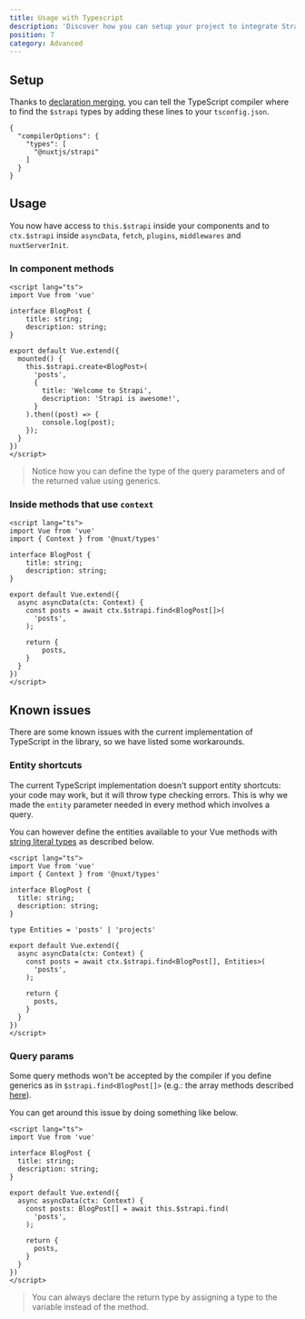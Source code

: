 ```yaml
---
title: Usage with Typescript
description: 'Discover how you can setup your project to integrate Strapi with TypeScript'
position: 7
category: Advanced
---
```


## Setup

Thanks to [declaration merging](https://www.typescriptlang.org/docs/handbook/declaration-merging.html),
you can tell the TypeScript compiler where to find the `$strapi` types by adding these lines to your 
`tsconfig.json`.

```json[tsconfig.json]
{
  "compilerOptions": {
    "types": [
      "@nuxtjs/strapi"
    ]
  }
}
```

## Usage

You now have access to `this.$strapi` inside your components and to `ctx.$strapi` inside 
`asyncData`, `fetch`, `plugins`, `middlewares` and `nuxtServerInit`.

### In component methods
```vue
<script lang="ts">
import Vue from 'vue'

interface BlogPost {
	title: string;
	description: string;
}

export default Vue.extend({
  mounted() {
  	this.$strapi.create<BlogPost>(
      'posts',
      {
        title: 'Welcome to Strapi',
        description: 'Strapi is awesome!',
      }
    ).then((post) => {
    	console.log(post);
    });
  }
})
</script>
```

> Notice how you can define the type of the query parameters and of the returned value using generics.

### Inside methods that use `context`
```vue
<script lang="ts">
import Vue from 'vue'
import { Context } from '@nuxt/types'

interface BlogPost {
	title: string;
	description: string;
}

export default Vue.extend({
  async asyncData(ctx: Context) {
  	const posts = await ctx.$strapi.find<BlogPost[]>(
      'posts',
    );
  	
  	return {
  		posts,
    }
  }
})
</script>
```

## Known issues

There are some known issues with the current implementation of TypeScript in the library,
so we have listed some workarounds.

### Entity shortcuts

The current TypeScript implementation doesn't support entity shortcuts: your code may work,
but it will throw type checking errors. This is why we made the `entity` parameter needed in
every method which involves a query.

You can however define the entities available to your Vue methods with
[string literal types](https://www.typescriptlang.org/docs/handbook/literal-types.html#string-literal-types)
as described below.

```vue
<script lang="ts">
import Vue from 'vue'
import { Context } from '@nuxt/types'

interface BlogPost {
  title: string;
  description: string;
}

type Entities = 'posts' | 'projects'

export default Vue.extend({
  async asyncData(ctx: Context) {
    const posts = await ctx.$strapi.find<BlogPost[], Entities>(
      'posts',
    );

    return {
      posts,
    }
  }
})
</script>
```

### Query params

Some query methods won't be accepted by the compiler if you define generics as in `$strapi.find<BlogPost[]>`
(e.g.: the array methods described [here](https://strapi.nuxtjs.org/strapi#findentity-params)).

You can get around this issue by doing something like below.

```vue
<script lang="ts">
import Vue from 'vue'

interface BlogPost {
  title: string;
  description: string;
}

export default Vue.extend({
  async asyncData(ctx: Context) {
    const posts: BlogPost[] = await this.$strapi.find(
      'posts',
    );

    return {
      posts,
    }
  }
})
</script>
```

> You can always declare the return type by assigning a type to the variable instead of the method.

